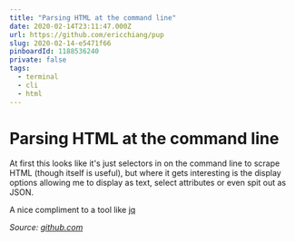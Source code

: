 ```yaml
---
title: "Parsing HTML at the command line"
date: 2020-02-14T23:11:47.000Z
url: https://github.com/ericchiang/pup
slug: 2020-02-14-e5471f66
pinboardId: 1188536240
private: false
tags:
  - terminal
  - cli
  - html
---
```


# Parsing HTML at the command line

At first this looks like it's just selectors in on the command line to scrape HTML (though itself is useful), but where it gets interesting is the display options allowing me to display as text, select attributes or even spit out as JSON.

A nice compliment to a tool like [jq](https://jqterm.com)

_Source: [github.com](https://github.com/ericchiang/pup)_
